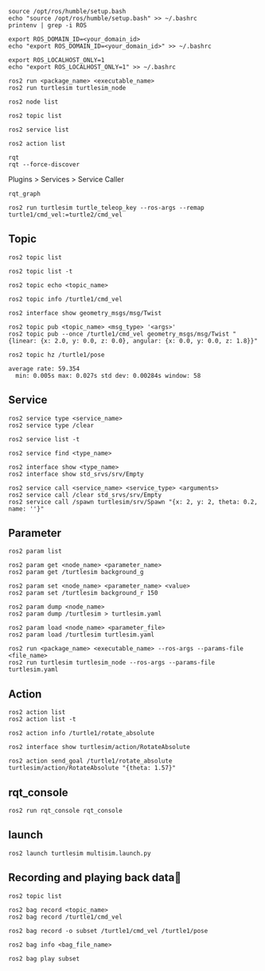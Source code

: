 
```
source /opt/ros/humble/setup.bash
echo "source /opt/ros/humble/setup.bash" >> ~/.bashrc
printenv | grep -i ROS
```

```
export ROS_DOMAIN_ID=<your_domain_id>
echo "export ROS_DOMAIN_ID=<your_domain_id>" >> ~/.bashrc
```

```
export ROS_LOCALHOST_ONLY=1
echo "export ROS_LOCALHOST_ONLY=1" >> ~/.bashrc
```


```
ros2 run <package_name> <executable_name>
ros2 run turtlesim turtlesim_node
```

```
ros2 node list
```
```
ros2 topic list
```
```
ros2 service list
```
```
ros2 action list
```

```
rqt
rqt --force-discover
```
Plugins > Services > Service Caller

```
rqt_graph
```

```
ros2 run turtlesim turtle_teleop_key --ros-args --remap turtle1/cmd_vel:=turtle2/cmd_vel
```

## Topic
```
ros2 topic list
```
```
ros2 topic list -t
```
```
ros2 topic echo <topic_name>
```
```
ros2 topic info /turtle1/cmd_vel
```
```
ros2 interface show geometry_msgs/msg/Twist
```

```
ros2 topic pub <topic_name> <msg_type> '<args>'
ros2 topic pub --once /turtle1/cmd_vel geometry_msgs/msg/Twist "{linear: {x: 2.0, y: 0.0, z: 0.0}, angular: {x: 0.0, y: 0.0, z: 1.8}}"
```
```
ros2 topic hz /turtle1/pose

average rate: 59.354
  min: 0.005s max: 0.027s std dev: 0.00284s window: 58
```

## Service
```
ros2 service type <service_name>
ros2 service type /clear
```
```
ros2 service list -t
```
```
ros2 service find <type_name>
```
```
ros2 interface show <type_name>
ros2 interface show std_srvs/srv/Empty
```

```
ros2 service call <service_name> <service_type> <arguments>
ros2 service call /clear std_srvs/srv/Empty
ros2 service call /spawn turtlesim/srv/Spawn "{x: 2, y: 2, theta: 0.2, name: ''}"
```
## Parameter
```
ros2 param list
```
```
ros2 param get <node_name> <parameter_name>
ros2 param get /turtlesim background_g
```
```
ros2 param set <node_name> <parameter_name> <value>
ros2 param set /turtlesim background_r 150
```
```
ros2 param dump <node_name>
ros2 param dump /turtlesim > turtlesim.yaml
```
```
ros2 param load <node_name> <parameter_file>
ros2 param load /turtlesim turtlesim.yaml
```
```
ros2 run <package_name> <executable_name> --ros-args --params-file <file_name>
ros2 run turtlesim turtlesim_node --ros-args --params-file turtlesim.yaml
```
## Action
```
ros2 action list
ros2 action list -t
```
```
ros2 action info /turtle1/rotate_absolute
```
```
ros2 interface show turtlesim/action/RotateAbsolute
```
```
ros2 action send_goal /turtle1/rotate_absolute turtlesim/action/RotateAbsolute "{theta: 1.57}"
```

## rqt_console
```
ros2 run rqt_console rqt_console
```

## launch
```
ros2 launch turtlesim multisim.launch.py
```

## Recording and playing back data
```
ros2 topic list
```
```
ros2 bag record <topic_name>
ros2 bag record /turtle1/cmd_vel
```
```
ros2 bag record -o subset /turtle1/cmd_vel /turtle1/pose
```
```
ros2 bag info <bag_file_name>
```
```
ros2 bag play subset
```



